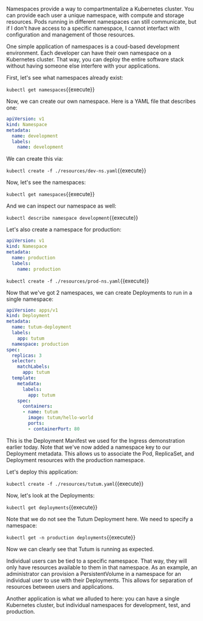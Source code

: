 Namespaces provide a way to compartmentalize a Kubernetes cluster. You can provide each user a unique namespace, with compute and storage resources. Pods running in different namespaces can still communicate, but if I don't have access to a specific namespace, I cannot interfact with configuration and management of those resources.

One simple application of namespaces is a coud-based development environment. Each developer can have their own namespace on a Kubernetes cluster. That way, you can deploy the entire software stack without having someone else interfere with your applications.

First, let's see what namespaces already exist:

`kubectl get namespaces`{{execute}}

Now, we can create our own namespace. Here is a YAML file that describes one:

```yaml
apiVersion: v1
kind: Namespace
metadata: 
  name: development
  labels:
    name: development
```

We can create this via:

`kubectl create -f ./resources/dev-ns.yaml`{{execute}}

Now, let's see the namespaces:

`kubectl get namespaces`{{execute}}

And we can inspect our namespace as well:

`kubectl describe namespace development`{{execute}}

Let's also create a namespace for production:

```yaml
apiVersion: v1
kind: Namespace
metadata: 
  name: production
  labels:
    name: production
```

`kubectl create -f ./resources/prod-ns.yaml`{{execute}}

Now that we've got 2 namespaces, we can create Deployments to run in a single namespace:

```yaml
apiVersion: apps/v1
kind: Deployment
metadata:
  name: tutum-deployment
  labels:
    app: tutum
  namespace: production
spec:
  replicas: 3
  selector:
    matchLabels:
      app: tutum
  template:
    metadata:
      labels:
        app: tutum
    spec:
      containers:
      - name: tutum
        image: tutum/hello-world
        ports:
        - containerPort: 80
```

This is the Deployment Manifest we used for the Ingress demonstration earlier today. Note that we've now added a namespace key to our Deployment metadata. This allows us to associate the Pod, ReplicaSet, and Deployment resources with the production namespace.

Let's deploy this application:

`kubectl create -f ./resources/tutum.yaml`{{execute}}

Now, let's look at the Deployments:

`kubectl get deployments`{{execute}}

Note that we do not see the Tutum Deployment here. We need to specify a namespace:

`kubectl get -n production deployments`{{execute}}

Now we can clearly see that Tutum is running as expected.

Individual users can be tied to a specific namespace. That way, they will only have resources available to them in that namespace. As an example, an administrator can provision a PersistentVolume in a namespace for an individual user to use with their Deployments. This allows for separation of resources between users and applications.

Another application is what we alluded to here: you can have a single Kubernetes cluster, but individual namespaces for development, test, and production.